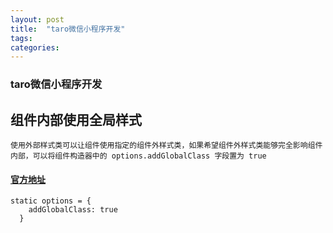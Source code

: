 ```yaml
---
layout: post
title:  "taro微信小程序开发"
tags:
categories:
---
```


### taro微信小程序开发

## 组件内部使用全局样式 
`
使用外部样式类可以让组件使用指定的组件外样式类，如果希望组件外样式类能够完全影响组件内部，可以将组件构造器中的 options.addGlobalClass 字段置为 true
`
#### [官方地址](https://nervjs.github.io/taro/docs/component-style.html#%E5%85%A8%E5%B1%80%E6%A0%B7%E5%BC%8F%E7%B1%BB)
```
static options = {
    addGlobalClass: true
  }

```
